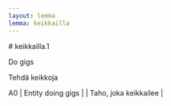 ```yaml
---
layout: lemma
lemma: keikkailla
---
```


<div class="sense">
# <span class="sensename">keikkailla.1</span>

<span class="description">Do gigs</span>

<span class="description">Tehdä keikkoja</span>

A0 | Entity doing gigs |   | Taho, joka keikkailee |  

</div>

